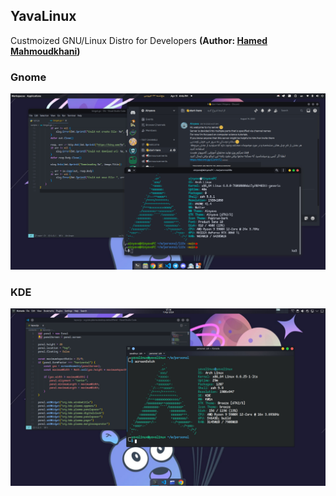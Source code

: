## YavaLinux
Custmoized GNU/Linux Distro for Developers **(Author: [Hamed Mahmoudkhani](https://github.com/ainyava))**

### Gnome
![gnome](gnome.jpg)


### KDE
![KDE](kde.jpg)

